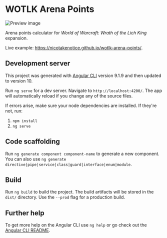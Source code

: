 # WOTLK Arena Points

![Preview image](https://github.com/nicotakenotice/wotlk-arena-points/tree/master/.github/images/wotlk-arena-points-banner.png)

Arena points calculator for _World of Warcraft: Wrath of the Lich King_ expansion.

Live example: https://nicotakenotice.github.io/wotlk-arena-points/.

## Development server

This project was generated with [Angular CLI](https://github.com/angular/angular-cli) version 9.1.9 and then updated to version 10.

Run `ng serve` for a dev server. Navigate to `http://localhost:4200/`. The app will automatically reload if you change any of the source files.

If errors arise, make sure your node dependencies are installed. If they're not, run:
1. `npm install`
2. `ng serve`

## Code scaffolding

Run `ng generate component component-name` to generate a new component. You can also use `ng generate directive|pipe|service|class|guard|interface|enum|module`.

## Build

Run `ng build` to build the project. The build artifacts will be stored in the `dist/` directory. Use the `--prod` flag for a production build.

## Further help

To get more help on the Angular CLI use `ng help` or go check out the [Angular CLI README](https://github.com/angular/angular-cli/blob/master/README.md).
